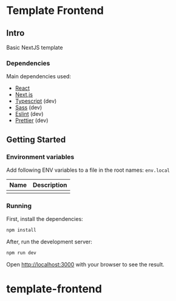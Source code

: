 # Template Frontend

## Intro

Basic NextJS template

### Dependencies

Main dependencies used:

- [React](https://github.com/facebook/react)
- [Next.js](https://github.com/vercel/next.js/)
- [Typescript](https://github.com/microsoft/TypeScript) (dev)
- [Sass](https://github.com/sass/dart-sass) (dev)
- [Eslint](https://github.com/eslint/eslint) (dev)
- [Prettier](https://github.com/prettier/prettier) (dev)

## Getting Started

### Environment variables

Add following ENV variables to a file in the root names: `env.local`

| Name | Description |
| ---- | ----------- |
|      |             |

### Running

First, install the dependencies:

```bash
npm install
```

After, run the development server:

```bash
npm run dev
```

Open [http://localhost:3000](http://localhost:3000) with your browser to see the result.
# template-frontend
